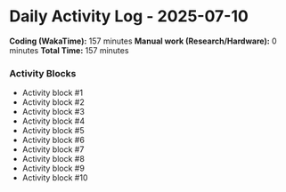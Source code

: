 # Daily Activity Log - 2025-07-10

**Coding (WakaTime):** 157 minutes
**Manual work (Research/Hardware):** 0 minutes
**Total Time:** 157 minutes

### Activity Blocks
- Activity block #1
- Activity block #2
- Activity block #3
- Activity block #4
- Activity block #5
- Activity block #6
- Activity block #7
- Activity block #8
- Activity block #9
- Activity block #10
